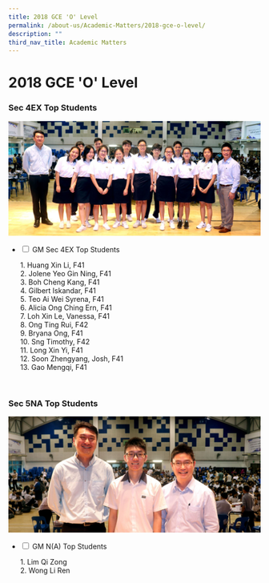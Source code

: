 ```yaml
---
title: 2018 GCE 'O' Level
permalink: /about-us/Academic-Matters/2018-gce-o-level/
description: ""
third_nav_title: Academic Matters
---
```

<h1><b>2018 GCE 'O' Level</h1></b>

<h3>Sec 4EX Top Students</h3>
<img src="/images/IMG_8963e.jpg">
<ul class="jekyllcodex_accordion">
  <li>
    <input type="checkbox" id="accordion1">
    <label for="accordion1">GM Sec 4EX Top Students</label>
    <div>
			<p>1. Huang Xin Li, F41<br>2. Jolene Yeo Gin Ning, F41<br>3. Boh Cheng Kang, F41<br>4. Gilbert Iskandar, F41<br>5. Teo Ai Wei Syrena, F41<br>6. Alicia Ong Ching Ern, F41<br>7. Loh Xin Le, Vanessa, F41<br>8. Ong Ting Rui, F42<br>9. Bryana Ong, F41<br>10. Sng Timothy, F42<br>11. Long Xin Yi, F41<br>12. Soon Zhengyang, Josh, F41<br>13. Gao Mengqi, F41</p>
    </div>
	</li>
</ul>
<br>
<h3>Sec 5NA Top Students</h3>
<img src="/images/IMG_8962e.jpg">
<ul class="jekyllcodex_accordion">
  <li>
    <input type="checkbox" id="accordion2">
    <label for="accordion2">GM N(A) Top Students</label>
    <div>
			<p>1. Lim Qi Zong<br>2. Wong Li Ren</p>
    </div>
	</li>
</ul>